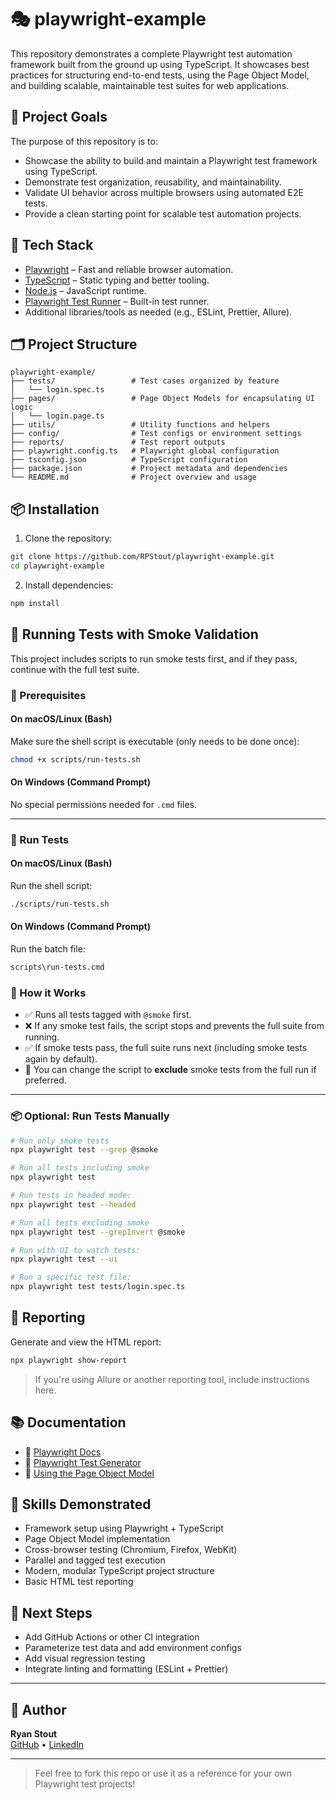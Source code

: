 # 🎭 playwright-example

This repository demonstrates a complete Playwright test automation framework built from the ground up using TypeScript. It showcases best practices for structuring end-to-end tests, using the Page Object Model, and building scalable, maintainable test suites for web applications.

## 🚀 Project Goals

The purpose of this repository is to:

- Showcase the ability to build and maintain a Playwright test framework using TypeScript.
- Demonstrate test organization, reusability, and maintainability.
- Validate UI behavior across multiple browsers using automated E2E tests.
- Provide a clean starting point for scalable test automation projects.

## 🧰 Tech Stack

- [Playwright](https://playwright.dev/) – Fast and reliable browser automation.
- [TypeScript](https://www.typescriptlang.org/) – Static typing and better tooling.
- [Node.js](https://nodejs.org/) – JavaScript runtime.
- [Playwright Test Runner](https://playwright.dev/docs/test-intro) – Built-in test runner.
- Additional libraries/tools as needed (e.g., ESLint, Prettier, Allure).

## 🗂️ Project Structure

```
playwright-example/
├── tests/                 # Test cases organized by feature
│   └── login.spec.ts
├── pages/                 # Page Object Models for encapsulating UI logic
│   └── login.page.ts
├── utils/                 # Utility functions and helpers
├── config/                # Test configs or environment settings
├── reports/               # Test report outputs
├── playwright.config.ts   # Playwright global configuration
├── tsconfig.json          # TypeScript configuration
├── package.json           # Project metadata and dependencies
└── README.md              # Project overview and usage
```

## 📦 Installation

1. Clone the repository:

```bash
git clone https://github.com/RPStout/playwright-example.git
cd playwright-example
```

2. Install dependencies:

```bash
npm install
```

## 🧪 Running Tests with Smoke Validation

This project includes scripts to run smoke tests first, and if they pass, continue with the full test suite.

### 🔧 Prerequisites

#### On macOS/Linux (Bash)

Make sure the shell script is executable (only needs to be done once):

```bash
chmod +x scripts/run-tests.sh
```

#### On Windows (Command Prompt)

No special permissions needed for `.cmd` files.

---

### 🚀 Run Tests

#### On macOS/Linux (Bash)

Run the shell script:

```bash
./scripts/run-tests.sh
```

#### On Windows (Command Prompt)

Run the batch file:

```cmd
scripts\run-tests.cmd
```

### 📝 How it Works

- ✅ Runs all tests tagged with `@smoke` first.
- ❌ If any smoke test fails, the script stops and prevents the full suite from running.
- ✅ If smoke tests pass, the full suite runs next (including smoke tests again by default).
- 🔁 You can change the script to **exclude** smoke tests from the full run if preferred.

---

### 📦 Optional: Run Tests Manually

```bash
# Run only smoke tests
npx playwright test --grep @smoke

# Run all tests including smoke
npx playwright test

# Run tests in headed mode:
npx playwright test --headed

# Run all tests excluding smoke
npx playwright test --grepInvert @smoke

# Run with UI to watch tests:
npx playwright test --ui

# Run a specific test file:
npx playwright test tests/login.spec.ts
```

## 📸 Reporting

Generate and view the HTML report:

```bash
npx playwright show-report
```

> If you're using Allure or another reporting tool, include instructions here.

## 📚 Documentation

- 📖 [Playwright Docs](https://playwright.dev/)
- 📖 [Playwright Test Generator](https://playwright.dev/docs/codegen)
- 📖 [Using the Page Object Model](https://playwright.dev/docs/pom)

## 🧠 Skills Demonstrated

- Framework setup using Playwright + TypeScript
- Page Object Model implementation
- Cross-browser testing (Chromium, Firefox, WebKit)
- Parallel and tagged test execution
- Modern, modular TypeScript project structure
- Basic HTML test reporting

## 🏁 Next Steps

- Add GitHub Actions or other CI integration
- Parameterize test data and add environment configs
- Add visual regression testing
- Integrate linting and formatting (ESLint + Prettier)

---

## 👤 Author

**Ryan Stout**  
[GitHub](https://github.com/RPStout) • [LinkedIn](https://www.linkedin.com/in/ryan-stout-19053217/)

---

> Feel free to fork this repo or use it as a reference for your own Playwright test projects!
